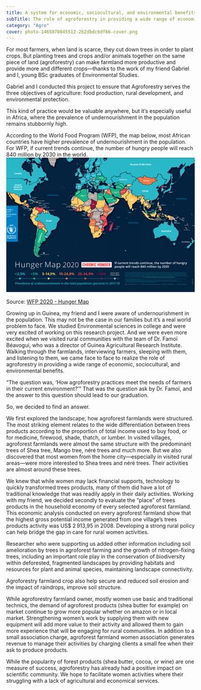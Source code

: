 ```yaml
---
title: A system for economic, sociocultural, and environmental benefits
subTitle: The role of agroforestry in providing a wide range of economic, sociocultural, and environmental benefits
category: "Agro"
cover: photo-1465070845512-2b2dbdc6df66-cover.png
---
```


For most farmers, when land is scarce, they cut down trees in order to plant crops. But planting trees and crops and/or animals together on the same piece of land (agroforestry) can make farmland more productive and provide more and different crops—thanks to the work of my friend Gabriel and I, young BSc graduates of Environmental Studies.

Gabriel and I conducted this project to ensure that Agroforestry serves the three objectives of agriculture: food production, rural development, and environmental protection.

This kind of practice would be valuable anywhere, but it’s especially useful in Africa, where the prevalence of undernourishment in the population remains stubbornly high.

According to the World Food Program (WFP), the map below, most African countries have higher prevalence of undernourishment in the population. For WFP, if current trends continue, the number of hungry people will reach 840 million by 2030 in the world.
![test](./33893097-e5a70c34-df5a-11e7-8f5e-40e05762dd6770.PNG)

Source: <a href="https://www.wfp.org/publications/hunger-map-2020/" target="_blank">WFP 2020 - Hunger Map</a>

Growing up in Guinea, my friend and I were aware of undernourishment in the population. This may not be the case in our families but it’s a real world problem to face. We studied Environmental sciences in college and were very excited of working on this research project. And we were even more excited when we visited rural communities with the team of Dr. Famoï Béavogui, who was a director of Guinea Agricultural Research Institute. Walking through the farmlands, interviewing farmers, sleeping with them, and listening to them, we came face to face to realize the role of agroforestry in providing a wide range of economic, sociocultural, and environmental benefits.

“The question was, ‘How agroforestry practices meet the needs of farmers in their current environment?’” That was the question ask by Dr. Famoï, and the answer to this question should lead to our graduation.

So, we decided to find an answer.

We first explored the landscape, how agroforest farmlands were structured. The most striking element relates to the wide differentiation between trees products according to the proportion of total income used to buy food, or for medicine, firewood, shade, thatch, or lumber. In visited villages, agroforest farmlands were almost the same structure with the predominant trees of Shea tree, Mango tree, néré trees and much more. But we also discovered that most women from the home city—especially in visited rural areas—were more interested to Shea trees and néré trees. Their activities are almost around these trees.

We knew that while women may lack financial supports, technology to quickly transformed trees products, many of them did have a lot of traditional knowledge that was readily apply in their daily activities. Working with my friend, we decided secondly to evaluate the “place” of trees products in the household economy of every selected agroforest farmland. This economic analysis conducted on every agroforest farmland show that the highest gross potential income generated from one village’s trees products activity was US$ 2 913,95 in 2008. Developing a strong rural policy can help bridge the gap in care for rural women activities.

Researcher who were supporting us added other information including soil amelioration by trees in agroforest farming and the growth of nitrogen-fixing trees, including an important role play in the conservation of biodiversity within deforested, fragmented landscapes by providing habitats and resources for plant and animal species, maintaining landscape connectivity.

Agroforestry farmland crop also help secure and reduced soil erosion and the impact of raindrops, improve soil structure.

While agroforestry farmland owner, mostly women use basic and traditional technics, the demand of agroforest products (shea butter for example) on market continue to grow more popular whether on amazon or in local market. Strengthening women’s work by supplying them with new equipment will add more value to their activity and allowed them to gain more experience that will be engaging for rural communities. In addition to a small association charge, agroforest farmland women association generates revenue to manage their activities by charging clients a small fee when their ask to produce products.

While the popularity of forest products (shea butter, cocoa, or wine) are one measure of success, agroforestry has already had a positive impact on scientific community. We hope to facilitate women activities where their struggling with a lack of agricultural and economical services.
